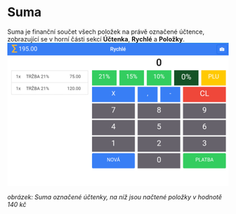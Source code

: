 # Suma

Suma je finanční součet všech položek na právě označené účtence, zobrazující se v horní části sekcí **Účtenka**, **Rychlé** a **Položky**.![](/assets/suma.png)

_obrázek: Suma označené účtenky, na níž jsou načtené položky v hodnotě 140 kč_

